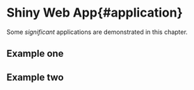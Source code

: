 
# Shiny Web App{#application}

Some _significant_ applications are demonstrated in this chapter.

## Example one

## Example two

<!--chapter:end:07-application.Rmd-->
